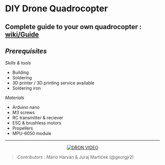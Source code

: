 # DIY Drone Quadrocopter
## Complete guide to your own quadrocopter : [wiki/Guide](https://github.com/georgjr2/diy-quadcopter/wiki/Guide)

## *Prerequisites*
*Skills & tools*
- Building
- Soldering
- 3D printer / 3D printing service available
- Soldering iron

*Materials*
- Arduino nano
- M3 screws
- RC transmitter & reciever
- ESC & brushless motors
- Propellers
- MPU-6050 module


***

<div align="center">
  <a href="https://www.youtube.com/watch?v=YgXQP91KrzQ"><img src="https://img.youtube.com/vi/YgXQP91KrzQ/0.jpg" alt="DRON VIDEO"></a>
</div>

>*Contributors* : Mário Harvan & Juraj Martiček (@georgjr2)
